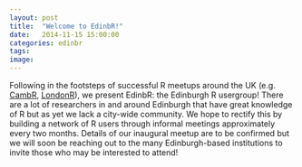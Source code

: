 ```yaml
---
layout: post
title:  "Welcome to EdinbR!"
date:   2014-11-15 15:00:00
categories: edinbr
tags:
image:
---
```


Following in the footsteps of successful R meetups around the UK (e.g. [CambR](http://www.cambr.org.uk/), [LondonR](http://www.londonr.org/)), we present EdinbR: the Edinburgh R usergroup! There are a lot of researchers in and around Edinburgh that have great knowledge of R but as yet we lack a city-wide community. We hope to rectify this by building a network of R users through informal meetings approximately every two months. Details of our inaugural meetup are to be confirmed but we will soon be reaching out to the many Edinburgh-based institutions to invite those who may be interested to attend!
